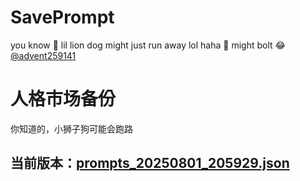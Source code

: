 # SavePrompt
you know 🫠 lil lion dog might just run away lol
haha 🐶 might bolt 😂 [@advent259141](https://github.com/advent259141)

# 人格市场备份
你知道的，小狮子狗可能会跑路

## 当前版本：[prompts_20250801_205929.json](https://github.com/Larch-C/SavePrompt/blob/main/prompts_20250801_205929.json)
